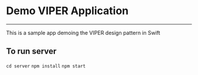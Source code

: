 # Demo VIPER Application

---

This is a sample app demoing the VIPER design pattern in Swift

## To run server
`cd server`
`npm install`
`npm start`
